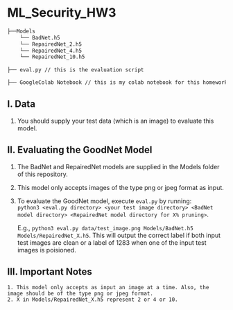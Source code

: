 # ML_Security_HW3
```bash
├──Models
    └── BadNet.h5
    └── RepairedNet_2.h5
    └── RepairedNet_4.h5
    └── RepairedNet_10.h5
    
├── eval.py // this is the evaluation script

├── GoogleColab Notebook // this is my colab notebook for this homework
```
   
## I. Data
   1. You should supply your test data (which is an image) to evaluate this model.
   
## II. Evaluating the GoodNet Model
   1. The BadNet and RepairedNet models are supplied in the Models folder of this repository.
   2. This model only accepts images of the type png or jpeg format as input.
   4. To evaluate the GoodNet model, execute `eval.py` by running:  
      `python3 <eval.py directory> <your test image directory> <BadNet model directory> <RepairedNet model directory for X% pruning>`.
      
      E.g., `python3 eval.py data/test_image.png Models/BadNet.h5 Models/RepairedNet_X.h5`. This will output the correct label if both input test images are clean or a label of 1283 when one of the input test images is poisioned.
## III. Important Notes
    1. This model only accepts as input an image at a time. Also, the image should be of the type png or jpeg format.
    2. X in Models/RepairedNet_X.h5 represent 2 or 4 or 10.
